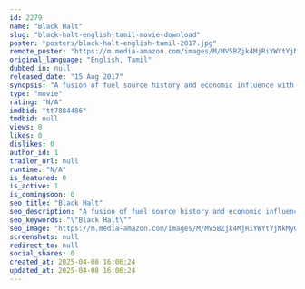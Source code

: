 ```yaml
---
id: 2279
name: "Black Halt"
slug: "black-halt-english-tamil-movie-download"
poster: "posters/black-halt-english-tamil-2017.jpg"
remote_poster: "https://m.media-amazon.com/images/M/MV5BZjk4MjRiYWYtYjNkMy00ZTFkLTk3NjctNjkxMmEyYmNmNTZjXkEyXkFqcGdeQXVyODI4MDEyODU@._V1_SX300.jpg"
original_language: "English, Tamil"
dubbed_in: null
released_date: "15 Aug 2017"
synopsis: "A fusion of fuel source history and economic influence with new science and spiritual approaches to powering our planet."
type: "movie"
rating: "N/A"
imdbid: "tt7884486"
tmdbid: null
views: 0
likes: 0
dislikes: 0
author_id: 1
trailer_url: null
runtime: "N/A"
is_featured: 0
is_active: 1
is_comingsoon: 0
seo_title: "Black Halt"
seo_description: "A fusion of fuel source history and economic influence with new science and spiritual approaches to powering our planet."
seo_keywords: "\"Black Halt\""
seo_image: "https://m.media-amazon.com/images/M/MV5BZjk4MjRiYWYtYjNkMy00ZTFkLTk3NjctNjkxMmEyYmNmNTZjXkEyXkFqcGdeQXVyODI4MDEyODU@._V1_SX300.jpg"
screenshots: null
redirect_to: null
social_shares: 0
created_at: 2025-04-08 16:06:24
updated_at: 2025-04-08 16:06:24
---
```


